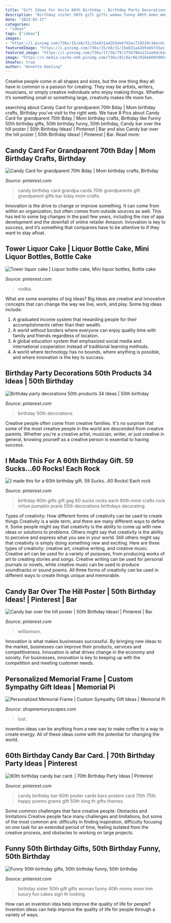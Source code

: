 ```yaml
---
title: "Gift Ideas For Uncle 60th Birthday : Birthday Party Decorations 50th Products 34 Ideas"
description: "Birthday sister 50th gift gifts woman funny 40th moms mom him luxury fun cakes sign th looking"
date: "2023-02-17"
categories:
- "ideas"
tags: ["ideas"]
images:
- "https://i.pinimg.com/736x/15/e8/31/15e831a42b5deb7d3ac719329c16ecdc--ideas-for-th-birthday-my-sister-birthday.jpg"
featuredImage: "https://i.pinimg.com/736x/15/e8/31/15e831a42b5deb7d3ac719329c16ecdc--ideas-for-th-birthday-my-sister-birthday.jpg"
featured_image: "https://i.pinimg.com/736x/1f/56/79/1f5679ba131aa9dc6a400ca6b76c8175.jpg"
image: "https://s-media-cache-ak0.pinimg.com/736x/81/6e/66/816e669390547adb774d94971b775605.jpg"
ShowToc: true
author: "Annette Keeling"
---
```



Creative people come in all shapes and sizes, but the one thing they all have in common is a passion for creating. They may be artists, writers, musicians, or simply creative individuals who enjoy making things. Whether it’s something small or something large, creativity makes life more fun.

	

		
searching about Candy Card for grandparent 70th Bday | Mom birthday crafts, Birthday you've visit to the right web. We have 8 Pics about Candy Card for grandparent 70th Bday | Mom birthday crafts, Birthday like Funny 50th birthday gifts, 50th birthday funny, 50th birthday, Candy bar over the hill poster | 50th Birthday Ideas! | Pinterest | Bar and also Candy bar over the hill poster | 50th Birthday Ideas! | Pinterest | Bar. Read more:
		
    
## Candy Card For Grandparent 70th Bday | Mom Birthday Crafts, Birthday

<img loading=lazy src="https://i.pinimg.com/736x/00/c0/72/00c0727e7d2cb7db620206df140ff274--candy-cards-grandparent.jpg" onerror="this.onerror=null;this.src='https://tse2.mm.bing.net/th?id=OIP.yLF2Tftz-mgvp7xIRb5cUQHaKX&amp;pid=15.1';" alt="Candy Card for grandparent 70th Bday | Mom birthday crafts, Birthday">

_Source: pinterest.com_

>candy birthday card grandpa cards 70th grandparents gift grandparent gifts bar bday mom crafts. 

	

Innovation is the drive to change or improve something. It can come from within an organization, but often comes from outside sources as well. This has led to some big changes in the past few years, including the rise of app development and the downfall of online retailer Amazon. Innovation is key to success, and it’s something that companies have to be attentive to if they want to stay afloat.

    
## Tower Liquor Cake | Liquor Bottle Cake, Mini Liquor Bottles, Bottle Cake

<img loading=lazy src="https://i.pinimg.com/736x/cd/77/ca/cd77ca42070350116a87bee1a94f0723.jpg" onerror="this.onerror=null;this.src='https://tse1.mm.bing.net/th?id=OIP.VTgWf5CxSksTJY0pxvzrlwHaJ4&amp;pid=15.1';" alt="Tower liquor cake | Liquor bottle cake, Mini liquor bottles, Bottle cake">

_Source: pinterest.com_

>vodka. 

	

What are some examples of big ideas?
Big Ideas are creative and innovative concepts that can change the way we live, work, and play. Some big ideas include: 
1. A graduated income system that rewarding people for their accomplishments rather than their wealth.
2. A world without borders where everyone can enjoy quality time with family and friends regardless of location.
3. A global education system that emphasized social media and international cooperation instead of traditional learning methods.
4. A world where technology has no bounds, where anything is possible, and where innovation is the key to success.

    
## Birthday Party Decorations 50th Products 34 Ideas | 50th Birthday

<img loading=lazy src="https://i.pinimg.com/736x/1f/56/79/1f5679ba131aa9dc6a400ca6b76c8175.jpg" onerror="this.onerror=null;this.src='https://tse3.mm.bing.net/th?id=OIP.yFk58A_c9mcEQQQnXZ8nJwAAAA&amp;pid=15.1';" alt="Birthday party decorations 50th products 34 Ideas | 50th birthday">

_Source: pinterest.com_

>birthday 50th decorations. 

	

Creative people often come from creative families. It's no surprise that some of the most creative people in the world are descended from creative parents. Whether you're a creative artist, musician, writer, or just creative in general, knowing yourself as a creative person is essential to having success.

    
## I Made This For A 60th Birthday Gift. 59 Sucks...60 Rocks! Each Rock

<img loading=lazy src="https://s-media-cache-ak0.pinimg.com/736x/be/d6/20/bed6203667271973629149cc58cd33be.jpg" onerror="this.onerror=null;this.src='https://tse3.mm.bing.net/th?id=OIP.sexdj2ZhzXwlucOUttxfJwHaJ3&amp;pid=15.1';" alt="I made this for a 60th birthday gift. 59 Sucks...60 Rocks! Each rock">

_Source: pinterest.com_

>birthday 60th gifts gift gag 60 sucks rocks each 80th mom crafts rock virtue pumpkin prank 50th decorations birthdays decorating. 

	

Types of creativity: How different forms of creativity can be used to create things
Creativity is a wide term, and there are many different ways to define it. Some people might say that creativity is the ability to come up with new ideas or solutions to problems. Others might say that creativity is the ability to perceive and express what you see in your world. Still others might say that creativity is simply doing something new and exciting. Here are three types of creativity: creative art, creative writing, and creative music.
Creative art can be used for a variety of purposes, from producing works of art to creating stories and songs. Creative writing can be used for personal journals or novels, while creative music can be used to produce soundtracks or sound poems. All three forms of creativity can be used in different ways to create things unique and memorable.

    
## Candy Bar Over The Hill Poster | 50th Birthday Ideas! | Pinterest | Bar

<img loading=lazy src="https://s-media-cache-ak0.pinimg.com/736x/90/8f/3a/908f3a62d75cdbb0308c5ee64e2ef25f.jpg" onerror="this.onerror=null;this.src='https://tse4.mm.bing.net/th?id=OIP.nX20vMtbdMzL4f7evX342QHaJ3&amp;pid=15.1';" alt="Candy bar over the hill poster | 50th Birthday Ideas! | Pinterest | Bar">

_Source: pinterest.com_

>williamson. 

	

Innovation is what makes businesses successful. By bringing new ideas to the market, businesses can improve their products, services and competitiveness. Innovation is what drives change in the economy and society. For businesses, innovation is key to keeping up with the competition and meeting customer needs.

    
## Personalized Memorial Frame | Custom Sympathy Gift Ideas | Memorial Pi

<img loading=lazy src="https://cdn.shopify.com/s/files/1/0074/2110/0096/products/il_fullxfull.1400565349_zcxy_1024x1024@2x.jpg?v=1613031968" onerror="this.onerror=null;this.src='https://tse3.mm.bing.net/th?id=OIP.YJumxupytz13hVmUojH6kQHaH0&amp;pid=15.1';" alt="Personalized Memorial Frame | Custom Sympathy Gift Ideas | Memorial Pi">

_Source: shopmemoryscapes.com_

>lost. 

	

invention ideas can be anything from a new way to make coffee to a way to create energy. All of these ideas come with the potential for changing the world.

    
## 60th Birthday Candy Bar Card. | 70th Birthday Party Ideas | Pinterest

<img loading=lazy src="https://s-media-cache-ak0.pinimg.com/736x/81/6e/66/816e669390547adb774d94971b775605.jpg" onerror="this.onerror=null;this.src='https://tse1.mm.bing.net/th?id=OIP.zJze2ENpTIiJ7C-uPdd7oAHaJ4&amp;pid=15.1';" alt="60th birthday candy bar card. | 70th Birthday Party Ideas | Pinterest">

_Source: pinterest.com_

>candy birthday bar 60th poster cards bars posters card 70th 75th happy poems grams gift 50th bing th gifts themes. 

	

Some common challenges that face creative people: Obstacles and limitations
Creative people face many challenges and limitations, but some of the most common are: difficulty in finding inspiration, difficulty focusing on one task for an extended period of time, feeling isolated from the creative process, and obstacles to working on large projects.

    
## Funny 50th Birthday Gifts, 50th Birthday Funny, 50th Birthday

<img loading=lazy src="https://i.pinimg.com/736x/15/e8/31/15e831a42b5deb7d3ac719329c16ecdc--ideas-for-th-birthday-my-sister-birthday.jpg" onerror="this.onerror=null;this.src='https://tse4.mm.bing.net/th?id=OIP.dH4GAoQ95zNWl2En4lbxRQHaFj&amp;pid=15.1';" alt="Funny 50th birthday gifts, 50th birthday funny, 50th birthday">

_Source: pinterest.com_

>birthday sister 50th gift gifts woman funny 40th moms mom him luxury fun cakes sign th looking. 

	

How can an invention idea help improve the quality of life for people?
Invention ideas can help improve the quality of life for people through a variety of ways.

